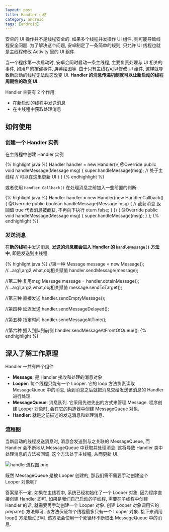 ```yaml
---
layout: post
title: Handler 小结
category: android
tags: [android]
---
```


安卓的 UI 操作并不是线程安全的. 如果多个线程并发操作 UI 组件, 则可能导致线程安全问题. 为了解决这个问题, 安卓制定了一条简单的规则, 只允许 UI 线程也就是主线程修改 Activity 里的 UI 组件.

当一个程序第一次启动时, 安卓会同时启动一条主线程, 主要负责处理与 UI 相关的事件, 如用户的按键事件, 屏幕绘图等. 由于只有主线程可以修改 UI 组件, 这样就导致新启动的线程无法动态改变 UI. **Handler 的消息传递机制就可以让新启动的线程周期性的改变 UI**.

Handler 主要有 2 个作用:

* 在新启动的线程中发送消息
* 在主线程中获取处理消息

## 如何使用

### 创建一个 Handler 实例

在主线程中创建 Handler 实例

{% highlight java %}
Handler handler = new Handler(){
	@Override
    public void handleMessage(Message msg) {
        super.handleMessage(msg);
        // 处于主线程
        // 可以在这里更新 UI
    }
}
{% endhighlight %}

或者使用 `Handler.Callback()` 在处理消息之前加入一些前置的判断:

{% highlight java %}
Handler handler = new Handler(new Handler.Callback() {
    @Override
    public boolean handleMessage(Message msg) {
        // 截获消息 返回值 true 代表消息被截获, 不再向下执行
        eturn false;
    }
}) {
    @Override
    public void handleMessage(Message msg) {
        super.handleMessage(msg);
    }
};
{% endhighlight %}

### 发送消息

在**新的线程**中发送消息, **发送的消息都会进入 Handler 的 `handleMessage()` 方法中**, 即是发送到主线程.

{% highlight java %}
//第一种
Message message = new Message();
//...arg1,arg2,what,obj相关赋值
handler.sendMessage(message);

//第二种 复用msg
Message message = handler.obtainMessage();
//...arg1,arg2,what,obj相关赋值
message.sendToTarget();

//第三种 直接发送
handler.sendEmptyMessage();

//第四种 延迟发送
handler.sendMessageDelayed();

//第五种 指定时间
handler.sendMessageAtTime();

//第六种 插入到队列前侧
handler.sendMessageAtFrontOfQueue();
{% endhighlight %}

## 深入了解工作原理

Handler 一共有四个组件

* **Message**: 是 Handler 接收和处理的消息对象
* **Looper**: 每个线程只能有一个 Looper. 它的 loop 方法负责读取 MessageQueue 中的消息, 读到消息之后就把消息交给发送该消息的 Handler 进行处理.
* **MessageQueue**: 消息队列. 它采用先进先出的方式来管理 Message. 程序创建 Looper 对象时, 会在它的构造器中创建 MessageQueue 对象.
* **Handler**: 就是之前描述的发送消息和处理消息.

### 流程图

当新启动的线程发送消息时, 消息会发送到与之关联的 MessageQueue, 而 Handler 会不断地从 MessageQueue 中获取并处理消息. 这将导致 Handler 类中处理消息的方法被回调. 这个方法处于主线程, 从而更新 UI.

![handler流程图.png](http:/www.topblog.top/download/handler-process.png)

既然 MessageQueue 是被 Looper 创建的, 那我们需不需要手动创建这个 Looper 对象呢?

答案是不一定. 如果在主线程中, 系统已经初始化了一个 Looper 对象, 因为程序直接创建 Handler 即可. 如果是我们自己启动的子线程, 需要在子线程中创建 Handler 的话, 就需要再手动创建一个 Looper 对象. 创建 Looper 对象调用它的 prepare() 方法即可. 该方法保证每个线程最多只有一个 Looper 对象. 接下来调用 loop() 方法启动即可. 该方法会使用一个死循环不断取出 MessageQueue 中的消息.

